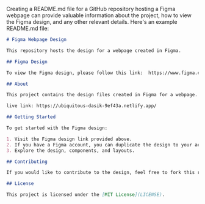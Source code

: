 Creating a README.md file for a GitHub repository hosting a Figma webpage can provide valuable information about the project, how to view the Figma design, and any other relevant details. Here's an example README.md file:

```markdown
# Figma Webpage Design

This repository hosts the design for a webpage created in Figma.

## Figma Design

To view the Figma design, please follow this link:  https://www.figma.com/file/m96kEwS9Hlbs4oQa2a5bLf/Untitled?type=design&node-id=0%3A1&mode=design&t=Z6wVjM0t0Cxm8wOp-1.

## About

This project contains the design files created in Figma for a webpage. It includes various components, layouts, and assets used in the design process.

live link: https://ubiquitous-dasik-9ef43a.netlify.app/

## Getting Started

To get started with the Figma design:

1. Visit the Figma design link provided above.
2. If you have a Figma account, you can duplicate the design to your account by clicking on the "Duplicate" button.
3. Explore the design, components, and layouts.

## Contributing

If you would like to contribute to the design, feel free to fork this repository, make your changes, and submit a pull request.

## License

This project is licensed under the [MIT License](LICENSE).

